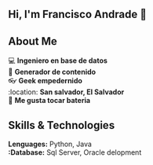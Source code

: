 ## Hi, I'm Francisco Andrade 👋

## About Me

:computer: **Ingeniero en base de datos**  
:pencil: **Generador de contenido**  
:eyeglasses: **Geek empedernido**  
:location: **San salvador, El Salvador**  
:drum: **Me gusta tocar bateria**  

## Skills & Technologies  

**Lenguages:** Python, Java  
**:Database:** Sql Server, Oracle delopment
